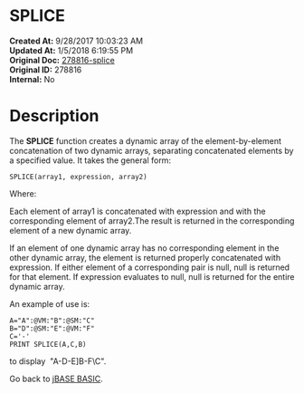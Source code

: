 # SPLICE

**Created At:** 9/28/2017 10:03:23 AM  
**Updated At:** 1/5/2018 6:19:55 PM  
**Original Doc:** [278816-splice](https://docs.jbase.com/36868-jbase-basic/278816-splice)  
**Original ID:** 278816  
**Internal:** No  


# Description

The **SPLICE** function creates a dynamic array of the element-by-element concatenation of two dynamic arrays, separating concatenated elements by a specified value. It takes the general form:

```
SPLICE(array1, expression, array2)
```

Where:

Each element of array1 is concatenated with expression and with the corresponding element of array2.The result is returned in the corresponding element of a new dynamic array.

If an element of one dynamic array has no corresponding element in the other dynamic array, the element is returned properly concatenated with expression. If either element of a corresponding pair is null, null is returned for that element. If expression evaluates to null, null is returned for the entire dynamic array.

An example of use is:

```
A="A":@VM:"B":@SM:"C"
B="D":@SM:"E":@VM:"F"
C='-'
PRINT SPLICE(A,C,B)
```

to display  "A-D\-E]B-F\C".



Go back to [jBASE BASIC](./../jbase-basic-programmers-reference-guide).

